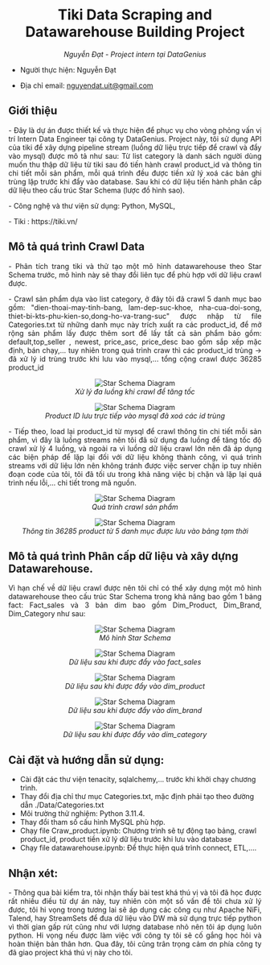 <h1 align="center">Tiki Data Scraping and Datawarehouse Building Project
</h1>
<p align="center"><i>Nguyễn Đạt - Project intern tại DataGenius</i></p>
<p align=" justify">

- Người thực hiện: Nguyễn Đạt

- Địa chỉ email: nguyendat.uit@gmail.com
</p>

## Giới thiệu
<p align=" justify">
- Đây là dự án được thiết kế và thực hiện để phục vụ cho vòng phỏng vấn vị trí Intern Data Engineer tại công ty DataGenius. Project này, tôi sử dụng API của tiki để xây dựng pipeline stream (luồng dữ liệu trực tiếp để crawl và đẩy vào mysql) được mô tả như sau: Từ list category là danh sách người dùng muốn thu thập dữ liệu từ tiki sau đó tiến hành crawl product_id và thông tin chi tiết mỗi sản phẩm, mỗi quá trình đều được tiền xử lý xoá các bản ghi trùng lặp trước khi đẩy vào database. Sau khi có dữ liệu tiến hành phân cấp dữ liệu theo cấu trúc Star Schema (lược đồ hình sao).
</p>
<p>
- Công nghệ và thư viện sử dụng: Python, MySQL, </p>
- Tiki : https://tiki.vn/

</p>


## Mô tả quá trình Crawl Data
<p align=" justify">
- Phân tích trang tiki và thử tạo một mô hình datawarehouse theo Star Schema trước, mô hình này sẽ thay đổi liên tục để phù hợp với dữ liệu crawl được.
</p>

<p align=" justify">
- Crawl sản phẩm dựa vào list category, ở đây tôi đã crawl 5 danh mục bao gồm: "dien-thoai-may-tinh-bang, lam-dep-suc-khoe, nha-cua-doi-song, thiet-bi-kts-phu-kien-so,dong-ho-va-trang-suc" được nhập từ file Categories.txt từ những danh mục này trích xuất ra các product_id, để mở rộng sản phẩm lấy được thêm sort để lấy tất cả sản phẩm bảo gồm: default,top_seller , newest, price_asc, price_desc bao gồm sắp xếp mặc định, bán chạy,... tuy nhiên trong quá trình craw thì các product_id trùng -> đã xử lý id trùng trước khi lưu vào mysql,... tổng cộng crawl được 36285 product_id
</p>
</p>
<p align="center">
  <img src="picture/craw_id.png" alt="Star Schema Diagram">
  <br>
  <em>Xử lý đa luồng khi crawl để tăng tốc</em>
</p>
</p>
</p>
<p align="center">
  <img src="picture/Crawl_Product_id.png" alt="Star Schema Diagram">
  <br>
  <em>Product ID lưu trực tiếp vào mysql đã xoá các id trùng</em>
</p>
<p align=" justify">
- Tiếp theo, load lại product_id từ mysql để crawl thông tin chi tiết mỗi sản phẩm, vì đây là luồng streams nên tôi đã sử dụng đa luồng để tăng tốc độ crawl xử lý 4 luồng, và ngoài ra vì luồng dữ liệu crawl lớn nên đã áp dụng các biện pháp để lặp lại đối với dữ liệu không thành công, vì quá trình streams với dữ liệu lớn nên không tránh được việc server chặn ip tuy nhiên đoạn code của tôi, tôi đã tối ưu trong khả năng việc bị chặn và lặp lại quá trình nếu lỗi,... chi tiết trong mã nguồn.
</p>
<p align="center">
  <img src="picture/Crawl_product_data.png" alt="Star Schema Diagram">
  <br>
  <em>Quá trình crawl sản phẩm</em>
</p>
</p>
<p align="center">
  <img src="picture/data_save_mysql.png" alt="Star Schema Diagram">
  <br>
  <em>Thông tin 36285 product từ 5 danh mục được lưu vào bảng tạm thời</em>
</p>
<p align=" justify">

## Mô tả quá trình Phân cấp dữ liệu và xây dựng Datawarehouse.
<p align="justify">
Vì hạn chế về dữ liệu crawl được nên tôi chỉ có thể xây dựng một mô hình datawarehouse theo cấu trúc Star Schema trong khả năng bao gồm 1 bảng fact: Fact_sales và 3 bản dim bao gồm Dim_Product, Dim_Brand, Dim_Category như sau:
</p>
<p align="center">
  <img src="DWH/final_star_schema.png" alt="Star Schema Diagram">
  <br>
  <em>Mô hình Star Schema</em>
</p>
</p>
<p align="center">
  <img src="picture/fact_sales.png" alt="Star Schema Diagram">
  <br>
  <em>Dữ liệu sau khi được đẩy vào fact_sales</em>
</p>
</p>
<p align="center">
  <img src="picture/dim_product.png" alt="Star Schema Diagram">
  <br>
  <em>Dữ liệu sau khi được đẩy vào dim_product</em>
</p>

<p align="center">
  <img src="picture/dim_brand.png" alt="Star Schema Diagram">
  <br>
  <em>Dữ liệu sau khi được đẩy vào dim_brand</em>
</p>
<p align="center">
  <img src="picture/dim_category.png" alt="Star Schema Diagram">
  <br>
  <em>Dữ liệu sau khi được đẩy vào dim_category</em>
</p>

## Cài đặt và hướng dẫn sử dụng:
- Cài đặt các thư viện tenacity, sqlalchemy,... trước khi khởi chạy chương trình.
- Thay đổi địa chỉ thư mục Categories.txt, mặc định phải tạo theo đường dẫn ./Data/Categories.txt
- Môi trường thử nghiệm: Python 3.11.4.
- Thay đổi tham số cấu hình MySQL phù hợp.
- Chạy file Craw_product.ipynb: Chương trình sẽ tự động tạo bảng, crawl product_id, product tiền xử lý dữ liệu trước khi lưu vào database
- Chạy file datawarehouse.ipynb: Để thực hiện quá trình connect, ETL,....

## Nhận xét: 
<p align="justify">
- Thông qua bài kiểm tra, tôi nhận thấy bài test khá thú vị và tôi đã học được rất nhiều điều từ dự án này, tuy nhiên còn một số vấn đề tôi chưa xử lý được, tôi hi vọng trong tương lai sẽ áp dụng các công cụ như Apache NiFi, Talend, hay StreamSets để đưa dữ liệu vào DW mà sử dụng trực tiếp python vì thời gian gấp rút cũng như với lượng database nhỏ nên tôi áp dụng luôn python. Hi vọng nếu được làm việc với công ty tôi sẽ cố gắng học hỏi và hoàn thiện bản thân hơn. Qua đây, tôi cũng trân trọng cảm ơn phía công ty đã giao project khá thú vị này cho tôi.
</p>


